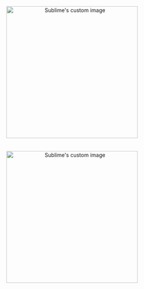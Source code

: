<p align="center">
  <img src="assets/screenshot1.png" alt="Sublime's custom image" height="350" style="padding: 10px;"/>
</p>
<p align="center">
  <img src="assets/screenshot2.png" alt="Sublime's custom image" height="350" style="padding: 10px;"/>
</p>
